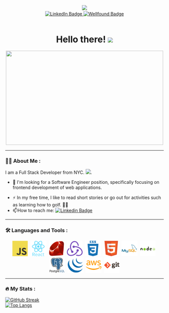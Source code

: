 <!--### Hi there 👋-->

<div id="header" align="center">
  <img src="https://media.giphy.com/media/bAQH7WXKqtIBrPs7sR/giphy.gif" width="150" />
  
  <div id="badges">
    <a href="https://www.linkedin.com/in/stiven-kang-69a9ab258/">
      <img src="https://img.shields.io/badge/LinkedIn-blue?logo=linkedin&logoColor=white&style=for-the-badge" alt="LinkedIn Badge" />
    </a>
    <!--<a href="https://github.com/stivenkang">
      <img src="https://img.shields.io/badge/Github-black?logo=github&logoColor=white&style=for-the-badge" alt="Github Badge" />
    </a>-->
    <a href="https://wellfound.com/u/stiven-kang">
      <img src="https://img.shields.io/badge/Wellfound-white?logo=wellfound&logoColor=black&style=for-the-badge" alt="Wellfound Badge" />
    </a>
  </div>
  <img src="https://komarev.com/ghpvc/?username=stivenkang&style=flat-square&color=blue" alt=""/>
  <h1>
    Hello there!
    <img src="https://media.giphy.com/media/hvRJCLFzcasrR4ia7z/giphy.gif" width="30px"/>
  </h1>
  <div align="center">
    <img src="https://media.giphy.com/media/vhVqGkxDYxAaRbOWVp/giphy.gif" width="500" height="300"/>
  </div>
</div>

---

### :man_technologist: About Me :
I am a Full Stack Developer from NYC. <img src="https://media.giphy.com/media/WUlplcMpOCEmTGBtBW/giphy.gif" width="30">.

- :telescope: I'm looking for a Software Engineer position, specifically focusing on frontend development of web applications.
<!--- :seedling: Exploring Technical Content Writing.-->
- :zap: In my free time, I like to read short stories or go out for activities such as learning how to golf. :golfing_man:
- :mailbox:How to reach me: [![Linkedin Badge](https://img.shields.io/badge/LinkedIn-blue?style=flat&logo=Linkedin&logoColor=white)](https://www.linkedin.com/in/stiven-kang-69a9ab258/)

---

### :hammer_and_wrench: Languages and Tools :
<div align="center">
  <img src="https://github.com/devicons/devicon/blob/master/icons/javascript/javascript-original.svg" title="JavaScript" alt="JavaScript" width="50" height="50" />&nbsp;
  <img src="https://github.com/devicons/devicon/blob/master/icons/react/react-original-wordmark.svg" title="React" alt="React" width="50" height="50" />&nbsp;
  <img src="https://github.com/devicons/devicon/blob/master/icons/ruby/ruby-original.svg" title="Ruby" alt="Ruby" width="50" height="50" />&nbsp;
  <img src="https://github.com/devicons/devicon/blob/master/icons/redux/redux-original.svg" title="Redux" alt="Redux " width="50" height="50"/>&nbsp;
  <img src="https://github.com/devicons/devicon/blob/master/icons/css3/css3-plain-wordmark.svg"  title="CSS3" alt="CSS" width="50" height="50"/>&nbsp;
  <img src="https://github.com/devicons/devicon/blob/master/icons/html5/html5-original.svg" title="HTML5" alt="HTML" width="50" height="50"/>&nbsp;
  <img src="https://github.com/devicons/devicon/blob/master/icons/mysql/mysql-original-wordmark.svg" title="MySQL"  alt="MySQL" width="50" height="50"/>&nbsp;
  <img src="https://github.com/devicons/devicon/blob/master/icons/nodejs/nodejs-original-wordmark.svg" title="NodeJS" alt="NodeJS" width="50" height="50"/>&nbsp;
  <img src="https://github.com/devicons/devicon/blob/master/icons/postgresql/postgresql-original-wordmark.svg" title="PostgreSQL" alt="PostgreSQL" width="50" height="50" />&nbsp;
  <img src="https://github.com/devicons/devicon/blob/master/icons/jquery/jquery-original.svg" title="jQuery" alt="jQuery" width="50" height="50" />&nbsp;
  <img src="https://github.com/devicons/devicon/blob/master/icons/amazonwebservices/amazonwebservices-plain-wordmark.svg" title="AWS" alt="AWS" width="50" height="50"/>&nbsp;
  <img src="https://github.com/devicons/devicon/blob/master/icons/git/git-original-wordmark.svg" title="Git" **alt="Git" width="50" height="50"/>
</div>

---

### :fire: My Stats :
[![GitHub Streak](http://github-readme-streak-stats.herokuapp.com?user=stivenkang&theme=modern-lilac)](https://git.io/streak-stats)
<br />
[![Top Langs](https://github-readme-stats.vercel.app/api/top-langs/?username=stivenkang&layout=compact&theme=vision-friendly-dark)](https://github.com/anuraghazra/github-readme-stats)




<!--
- 🔭 I’m currently working on ...
- 🌱 I’m currently learning ...
- 👯 I’m looking to collaborate on ...
- 🤔 I’m looking for help with ...
- 💬 Ask me about ...
- 📫 How to reach me: ...
- 😄 Pronouns: ...
- ⚡ Fun fact: ...
-->

